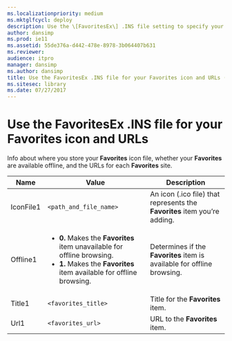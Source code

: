 ```yaml
---
ms.localizationpriority: medium
ms.mktglfcycl: deploy
description: Use the \[FavoritesEx\] .INS file setting to specify your Favorites icon file, whether Favorites is available offline, and your Favorites URLs.
author: dansimp
ms.prod: ie11
ms.assetid: 55de376a-d442-478e-8978-3b064407b631
ms.reviewer:
audience: itpro
manager: dansimp
ms.author: dansimp
title: Use the FavoritesEx .INS file for your Favorites icon and URLs (Internet Explorer Administration Kit 11 for IT Pros)
ms.sitesec: library
ms.date: 07/27/2017
---
```



# Use the FavoritesEx .INS file for your Favorites icon and URLs
Info about where you store your **Favorites** icon file, whether your **Favorites** are available offline, and the URLs for each **Favorites** site.

|Name            |Value                  |Description                                                               |
|----------------|-----------------------|--------------------------------------------------------------------------|
|IconFile1       |`<path_and_file_name>` |An icon (.ico file) that represents the **Favorites** item you’re adding. |
|Offline1        |<ul><li>**0.** Makes the **Favorites** item unavailable for offline browsing.</li><li>**1.** Makes the **Favorites** item available for offline browsing.</li></ul> |Determines if the **Favorites** item is available for offline browsing. |
|Title1          |`<favorites_title>` |Title for the **Favorites** item. |
|Url1            |`<favorites_url>`   |URL to the **Favorites** item.    |

